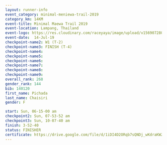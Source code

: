 ```yaml
---
layout: runner-info 
event_category: minimal-meniewa-trail-2019 
category_km: 14KM 
event-title: Minimal Maewa Trail 2019 
event-location: Lampang, Thailand 
event-logo: https://res.cloudinary.com/raceyaya/image/upload/v1569072805/logo/minimal-trail_ktnvsp.jpg 
event-date:  14-Jul-19 
checkpoint-name2: W1 (T-2) 
checkpoint-name3: FINISH (T-4) 
checkpoint-name4: 
checkpoint-name5: 
checkpoint-name6: 
checkpoint-name7: 
checkpoint-name8: 
checkpoint-name9: 
overall_rank: 268
gender_rank: 144
bib: 140120
first_name: Pichada
last_name: Chaisiri
gender: F

start: Sun, 06-15-00 am
checkpoint2: Sun, 07-53-52 am
checkpoint3: Sun, 10-07-40 am
finish: 3-52-40
status: FINISHER
certificate: https://drive.google.com/file/d/1iDI4D2ORqb7sQNDj_wKdraKWZhTx_HaW/view?usp=sharing
---
```

